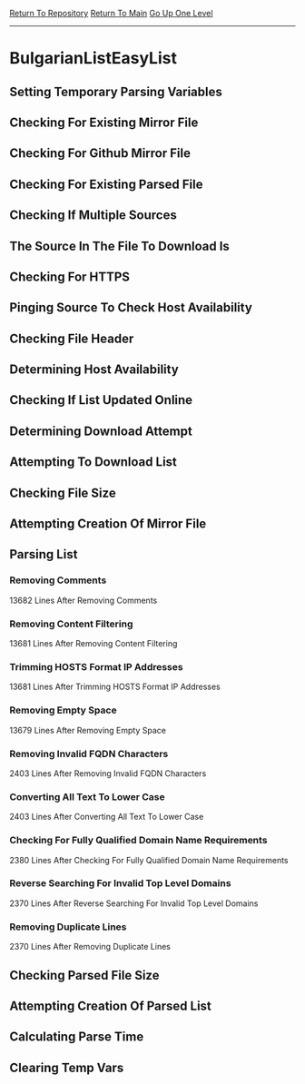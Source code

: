 [Return To Repository](https://github.com/deathbybandaid/piholeparser/)
[Return To Main](https://github.com/deathbybandaid/piholeparser/blob/master/RecentRunLogs/Mainlog.md)
[Go Up One Level](https://github.com/deathbybandaid/piholeparser/blob/master/RecentRunLogs/TopLevelScripts/30-Processing-External-Blacklists.md)
____________________________________
# BulgarianListEasyList
## Setting Temporary Parsing Variables
## Checking For Existing Mirror File
## Checking For Github Mirror File
## Checking For Existing Parsed File
## Checking If Multiple Sources
## The Source In The File To Download Is
## Checking For HTTPS
## Pinging Source To Check Host Availability
## Checking File Header
## Determining Host Availability
## Checking If List Updated Online
## Determining Download Attempt
## Attempting To Download List
## Checking File Size
## Attempting Creation Of Mirror File
## Parsing List
### Removing Comments
13682 Lines After Removing Comments
### Removing Content Filtering
13681 Lines After Removing Content Filtering
### Trimming HOSTS Format IP Addresses
13681 Lines After Trimming HOSTS Format IP Addresses
### Removing Empty Space
13679 Lines After Removing Empty Space
### Removing Invalid FQDN Characters
2403 Lines After Removing Invalid FQDN Characters
### Converting All Text To Lower Case
2403 Lines After Converting All Text To Lower Case
### Checking For Fully Qualified Domain Name Requirements
2380 Lines After Checking For Fully Qualified Domain Name Requirements
### Reverse Searching For Invalid Top Level Domains
2370 Lines After Reverse Searching For Invalid Top Level Domains
### Removing Duplicate Lines
2370 Lines After Removing Duplicate Lines
## Checking Parsed File Size
## Attempting Creation Of Parsed List
## Calculating Parse Time
## Clearing Temp Vars
